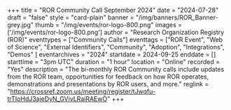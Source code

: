 +++
title = "ROR Community Call September 2024" 
date = "2024-07-28"  
draft = "false" 
style = "card-plain" 
banner = "/img/banners/ROR_Banner-grey.jpg" 
thumb = "/img/events/ror-logo-800.png" 
images = ['/img/events/ror-logo-800.png']
author = "Research Organization Registry (ROR)" 
eventtypes = ["Community Calls"]
eventtags = ["ROR Event", "Web of Science", "External Identifiers", "Community", "Adoption", "Integrations", "Demos" ]
eventarchives = "2024"
startdate = 2024-09-25
enddate = []
starttime = "3pm UTC"
duration = "1 hour"
location = "Online"
recorded = "Yes"
description = "The bi-monthly ROR Community calls include updates from the ROR team, opportunities for feedback on how ROR operates, demonstrations and presentations by ROR users, and more."
reglink = "https://crossref.zoom.us/meeting/register/tJwqfu-trTIoHdJ3ajeDyN_GVivLRaiRAEwO"
+++

<!-- Post-event content template

## Materials 

- [Slides from event]()

<iframe src=""></iframe>

---

## Recording 

{{< youtube id="" >}}

--- 

--> 
